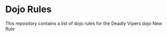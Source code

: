 Dojo Rules
==========

This repository contains a list of dojo rules for the Deadly Vipers dojo
New Rule
